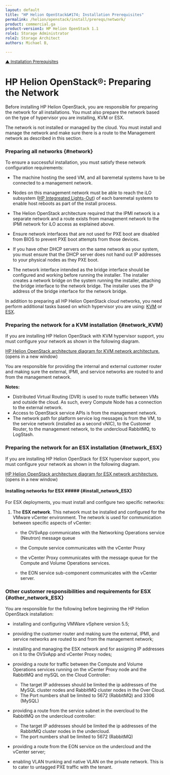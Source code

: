 ```yaml
---
layout: default
title: "HP Helion OpenStack&#174; Installation Prerequisites"
permalink: /helion/openstack/install/prereqs/network/
product: commercial.ga
product-version1: HP Helion OpenStack 1.1
role1: Storage Administrator
role2: Storage Architect
authors: Michael B, 

---
```

<!--UNDER REVISION-->


<script>

function PageRefresh {
onLoad="window.refresh"
}

PageRefresh();

</script>

<p style="font-size: small;"> <a href="/helion/openstack/install/prereqs/network/">&#9650; Installation Prerequisites</a>  </p> 


# HP Helion OpenStack&#174;: Preparing the Network 

Before installing HP Helion OpenStack, you are responsible for preparing the network for all installations. You must also prepare the network based on the type of hypervisor you are installing, KVM or ESX. 

The network is not installed or managed by the cloud. You must install and manage the network and make sure there is a route to the Management network as described in this section.

### Preparing all networks {#network}

To ensure a successful installation, you must satisfy these network configuration requirements:

* The machine hosting the seed VM, and all baremetal systems have to be connected to a management network. 

* Nodes on this management network must be able to reach the iLO subsystem ([HP Integreated Lights-Out](http://www8.hp.com/us/en/products/servers/ilo/index.html)) of each baremetal systems to enable host reboots as part of the install process.

* The Helion OpenStack architecture required that the IPMI network is a separate network and a route exists from management network to the IPMI network for iLO access as explained above.

* Ensure network interfaces that are not used for PXE boot are disabled from BIOS to prevent PXE boot attempts from those devices.

* If you have other DHCP servers on the same network as your system, you must ensure that the DHCP server does not hand out IP addresses to your physical nodes as they PXE boot.

* The network interface intended as the bridge interface should be configured and working before running the installer. The installer creates a network bridge on the system running the installer, attaching the bridge interface to the network bridge. The installer uses the IP address of the bridge interface for the network bridge.

In addition to preparing all HP Helion OpenStack cloud networks, you need perform additional  tasks based on which hypervisor you are using: [KVM](#network_KVM) or [ESX](#network_ESX).

### Preparing the network for a KVM installation {#network_KVM}

If you are installing HP Helion OpenStack with KVM hypervisor support, you must configure your network as shown in the following diagram.

<a href="javascript:window.open('/content/documentation/media/topology_kvm.png','_blank','toolbar=no,menubar=no,resizable=yes,scrollbars=yes')">HP Helion OpenStack architecture diagram for KVM network architecture.</a>(opens in a new window)


You are responsible for providing the internal and external customer router and making sure the external, IPMI, and service networks are routed to and from the management network.

**Notes:**

- Distributed Virtual Routing (DVR) is used to route traffic between VMs and outside the cloud. As such, every Compute Node has a connection to the external network.
- Access to OpenStack service APIs is from the management network.
- The network path for platform service log messages is from the VM, to the service network (installed as a second vNIC), to the Customer Router, to  the management network, to the undercloud RabbitMQ, to LogStash.

### Preparing the network for an ESX installation {#network_ESX}

If you are installing HP Helion OpenStack for ESX hypervisor support, you must configure your network as shown in the following diagram.

<a href="javascript:window.open('media/topology_esxnew.png','_blank','toolbar=no,menubar=no,resizable=yes,scrollbars=yes')">HP Helion OpenStack architecture diagram for ESX network architecture.</a>(opens in a new window)

#### Installing networks for ESX ##### {#install_network_ESX}

For ESX deployments, you must install and configure two specific networks:

1. The **ESX network**. This network must be installed and configured for the VMware vCenter environment. The network is used for communication between specific aspects of vCenter:

	- the OVSvApp communicates with the Networking Operations service (Neutron) message queue 

	- the Compute service communicates with the vCenter Proxy

	- the vCenter Proxy communicates with the message queue for the Compute and Volume Operations services. 

	- the EON service sub-component communicates with the vCenter server.

<!-- Remove per Satya; move to KVM??
2. The **Service network**. This network is for trusted VMs in overcloud to communicate with cloud infrastructure components in undercloud. The service network is used by all services for accessing the logging, monitoring, and customer-provided network services such as NTP and LDAP. VMs will need to add a NIC and attach a VLAN address to get access. Authentication is through the Identity Management service, where this Neutron Provider Network is defined for a single project. 
-->

### Other customer responsibilities and requirements for ESX {#other_network_ESX}

You are responsible for the following before beginning the HP Helion OpenStack installation:

- installing and configuring VMWare vSphere version 5.5;

- providing the customer router and making sure the external, IPMI, and service networks are routed to and from the management network;

- installing and managing the ESX network and for assigning IP addresses on it to the OVSvApp and vCenter Proxy nodes;

- providing a route for traffic between the Compute and Volume Operations services running on the vCenter Proxy node and the RabbitMQ and mySQL on the Cloud Controller:

	- The target IP addresses should be limited the ip addresses of the MySQL cluster nodes and RabbitMQ cluster nodes in the Over Cloud.
	- The Port numbers shall be limited to 5672 (RabbitMQ) and 3306 (MySQL)

- providing a route from the service subnet in the overcloud to the RabbitMQ on the undercloud controller:

	- The target IP addresses should be limited the ip addresses of the RabbitMQ cluster nodes in the undercloud.
	- The port numbers shall be limited to 5672 (RabbitMQ)

- providing a route from the EON service on the undercloud and the vCenter server;

- enabling VLAN trunking and native VLAN on the private network. This is to cater to untagged PXE traffic with the tenant.

